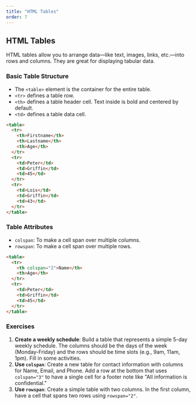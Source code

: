 ```yaml
---
title: "HTML Tables"
order: 7
---
```


## HTML Tables

HTML tables allow you to arrange data—like text, images, links, etc.—into rows and columns. They are great for displaying tabular data.

### Basic Table Structure

-   The `<table>` element is the container for the entire table.
-   `<tr>` defines a table row.
-   `<th>` defines a table header cell. Text inside is bold and centered by default.
-   `<td>` defines a table data cell.

```html
<table>
  <tr>
    <th>Firstname</th>
    <th>Lastname</th>
    <th>Age</th>
  </tr>
  <tr>
    <td>Peter</td>
    <td>Griffin</td>
    <td>45</td>
  </tr>
  <tr>
    <td>Lois</td>
    <td>Griffin</td>
    <td>43</td>
  </tr>
</table>
```

### Table Attributes

-   `colspan`: To make a cell span over multiple columns.
-   `rowspan`: To make a cell span over multiple rows.

```html
<table>
  <tr>
    <th colspan="2">Name</th>
    <th>Age</th>
  </tr>
  <tr>
    <td>Peter</td>
    <td>Griffin</td>
    <td>45</td>
  </tr>
</table>
```

### Exercises

1.  **Create a weekly schedule**: Build a table that represents a simple 5-day weekly schedule. The columns should be the days of the week (Monday-Friday) and the rows should be time slots (e.g., 9am, 11am, 1pm). Fill in some activities.
2.  **Use `colspan`**: Create a new table for contact information with columns for Name, Email, and Phone. Add a row at the bottom that uses `colspan="3"` to have a single cell for a footer note like "All information is confidential."
3.  **Use `rowspan`**: Create a simple table with two columns. In the first column, have a cell that spans two rows using `rowspan="2"`.
